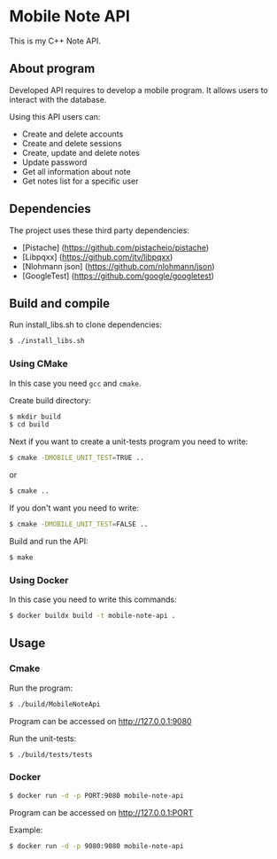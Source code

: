 # Mobile Note API

This is my C++ Note API.

## About program

Developed API requires to develop a mobile program. It allows users to interact with the database.

Using this API users can:

* Create and delete accounts
* Create and delete sessions
* Create, update and delete notes
* Update password
* Get all information about note
* Get notes list for a specific user

## Dependencies

The project uses these third party dependencies:

- [Pistache] (https://github.com/pistacheio/pistache)
- [Libpqxx] (https://github.com/jtv/libpqxx)
- [Nlohmann json] (https://github.com/nlohmann/json)
- [GoogleTest] (https://github.com/google/googletest)

## Build and compile

Run install_libs.sh to clone dependencies:

```sh
$ ./install_libs.sh
```

### Using CMake

In this case you need `gcc` and `cmake`.

Create build directory:

```sh
$ mkdir build
$ cd build
```
Next if you want to create a unit-tests program you need to write:

```sh
$ cmake -DMOBILE_UNIT_TEST=TRUE ..
```

or

```sh
$ cmake ..
```

If you don't want you need to write:

```sh
$ cmake -DMOBILE_UNIT_TEST=FALSE ..
```

Build and run the API:

```sh
$ make
```

### Using Docker

In this case you need to write this commands:

```sh
$ docker buildx build -t mobile-note-api .
```

## Usage

### Cmake

Run the program:

```sh
$ ./build/MobileNoteApi
```

Program can be accessed on http://127.0.0.1:9080

Run the unit-tests:

```sh
$ ./build/tests/tests
```

### Docker

```sh
$ docker run -d -p PORT:9080 mobile-note-api
```

Program can be accessed on http://127.0.0.1:PORT

Example:

```sh
$ docker run -d -p 9080:9080 mobile-note-api
```
